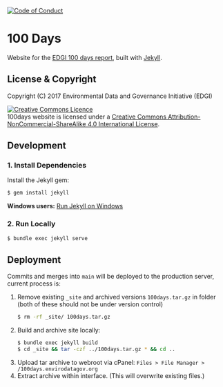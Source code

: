 [![Code of Conduct](https://img.shields.io/badge/%E2%9D%A4-code%20of%20conduct-blue.svg?style=flat)](https://github.com/edgi-govdata-archiving/overview/blob/main/CONDUCT.md)

# 100 Days

Website for the [EDGI 100 days report](http://100days.envirodatagov.org/), built with [Jekyll](https://jekyllrb.com/).

## License & Copyright

Copyright (C) 2017 Environmental Data and Governance Initiative (EDGI)

<a rel="license" href="https://creativecommons.org/licenses/by-nc-sa/4.0/"><img class="pa2" alt="Creative Commons Licence" style="border-width:0" src="https://licensebuttons.net/l/by-nc-sa/4.0/80x15.png" /></a><br />100days website is licensed under a <a rel="license" href="https://creativecommons.org/licenses/by-nc-sa/4.0/">Creative Commons Attribution-NonCommercial-ShareAlike 4.0 International License</a>.

## Development

### 1. Install Dependencies

Install the Jekyll gem:

```bash
$ gem install jekyll
```
**Windows users:** [Run Jekyll on Windows](http://jekyll-windows.juthilo.com/)

### 2. Run Locally

```bash
$ bundle exec jekyll serve
```

## Deployment

Commits and merges into `main` will be deployed to the production server, current process is:

1. Remove existing `_site` and archived versions `100days.tar.gz` in folder (both of these should not be under version control)
    ```bash
    $ rm -rf _site/ 100days.tar.gz
    ```
1. Build and archive site locally:
    ```bash
    $ bundle exec jekyll build
    $ cd _site && tar -czf ../100days.tar.gz * && cd ..
    ```
1. Upload tar archive to webroot via cPanel: `Files > File Manager > /100days.envirodatagov.org`
1. Extract archive within interface. (This will overwrite existing files.)
